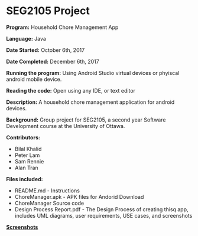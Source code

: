 # SEG2105 Project
**Program:** Household Chore Management App

**Language:** Java

**Date Started:** October 6th, 2017

**Date Completed:** December 6th, 2017

**Running the program:** Using Android Studio virtual devices or phyiscal android mobile device.

**Reading the code:** Open using any IDE, or text editor

**Description:** A household chore management application for android devices.

**Background:** Group project for SEG2105, a second year Software Development course at the University of Ottawa.

**Contributors:**
* Bilal Khalid
* Peter Lam
* Sam Rennie
* Alan Tran

**Files included:**
* README.md - Instructions
* ChoreManager.apk - APK files for Andorid Download
* ChoreManager Source code 
* Design Process Report.pdf - The Design Process of creating thisq app, includes UML diagrams, user requirements, USE cases, and screenshots

**[Screenshots](https://imgur.com/a/zoQRE)**

